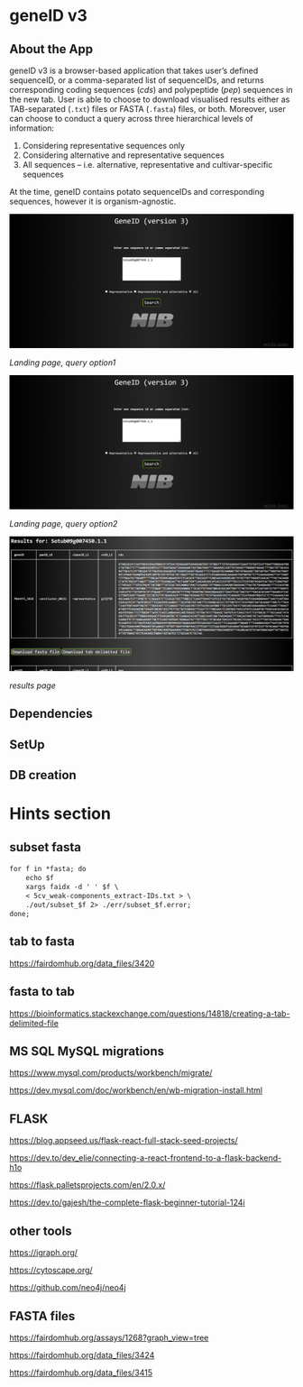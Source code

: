 # geneID v3

## About the App


geneID v3 is a browser-based application that takes user’s defined sequenceID, or a comma-separated list of sequenceIDs, and returns corresponding coding sequences (_cds_) and polypeptide (_pep_) sequences in the new tab. 
User is able to choose to download visualised results either as TAB-separated (```.txt```) files or FASTA (```.fasta```) files, or both. 
Moreover, user can choose to conduct a query across three hierarchical levels of information: 
1. Considering representative sequences only
2. Considering alternative and representative sequences
2. All sequences – i.e. alternative, representative and cultivar-specific sequences

At the time, geneID contains potato sequenceIDs and corresponding sequences, however it is organism-agnostic. 



![Fig1](./Figures/landing_page_1.png)

*Landing page, query option1*

![Fig2](./Figures/landing_page_4.png)

*Landing page, query option2*

![Fig3](./Figures/landing_page_3.png)

*results page*




## Dependencies

## SetUp

## DB creation


# Hints section
## subset fasta
```
for f in *fasta; do
    echo $f
    xargs faidx -d ' ' $f \
    < 5cv_weak-components_extract-IDs.txt > \
    ./out/subset_$f 2> ./err/subset_$f.error;
done;
```

## tab to fasta
<https://fairdomhub.org/data_files/3420>

## fasta to tab
<https://bioinformatics.stackexchange.com/questions/14818/creating-a-tab-delimited-file>

## MS SQL MySQL migrations 

<https://www.mysql.com/products/workbench/migrate/>

<https://dev.mysql.com/doc/workbench/en/wb-migration-install.html>


## FLASK

<https://blog.appseed.us/flask-react-full-stack-seed-projects/>

<https://dev.to/dev_elie/connecting-a-react-frontend-to-a-flask-backend-h1o>

<https://flask.palletsprojects.com/en/2.0.x/>

<https://dev.to/gajesh/the-complete-flask-beginner-tutorial-124i>

## other tools
<https://igraph.org/>

<https://cytoscape.org/>

<https://github.com/neo4j/neo4j>

## FASTA files
<https://fairdomhub.org/assays/1268?graph_view=tree>

<https://fairdomhub.org/data_files/3424>

<https://fairdomhub.org/data_files/3415>

